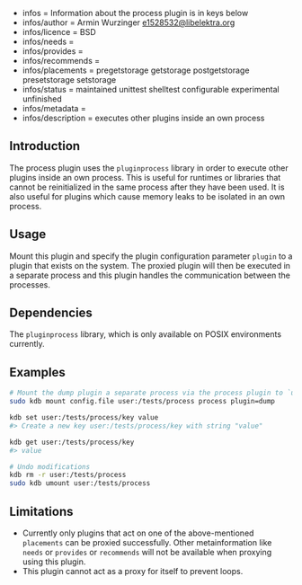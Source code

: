 - infos = Information about the process plugin is in keys below
- infos/author = Armin Wurzinger <e1528532@libelektra.org>
- infos/licence = BSD
- infos/needs =
- infos/provides =
- infos/recommends =
- infos/placements = pregetstorage getstorage postgetstorage presetstorage setstorage
- infos/status = maintained unittest shelltest configurable experimental unfinished
- infos/metadata =
- infos/description = executes other plugins inside an own process

## Introduction

The process plugin uses the `pluginprocess` library in order to execute other plugins
inside an own process.
This is useful for runtimes or libraries that cannot be reinitialized in the same process
after they have been used.
It is also useful for plugins which cause memory leaks to be isolated in an own process.

## Usage

Mount this plugin and specify the plugin configuration parameter `plugin` to a plugin that exists on
the system. The proxied plugin will then be executed in a separate process and this plugin handles
the communication between the processes.

## Dependencies

The `pluginprocess` library, which is only available on POSIX environments currently.

## Examples

```sh
# Mount the dump plugin a separate process via the process plugin to `user:/examples/process`
sudo kdb mount config.file user:/tests/process process plugin=dump

kdb set user:/tests/process/key value
#> Create a new key user:/tests/process/key with string "value"

kdb get user:/tests/process/key
#> value

# Undo modifications
kdb rm -r user:/tests/process
sudo kdb umount user:/tests/process
```

## Limitations

- Currently only plugins that act on one of the above-mentioned `placements` can be proxied
  successfully. Other metainformation like `needs` or `provides` or `recommends` will not be
  available when proxying using this plugin.
- This plugin cannot act as a proxy for itself to prevent loops.
